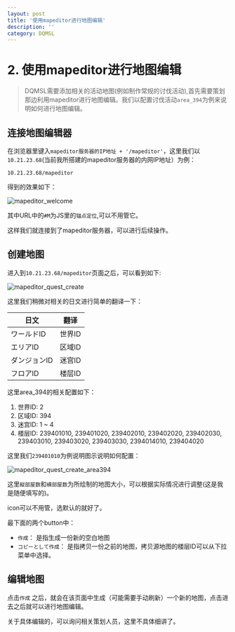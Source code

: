```yaml
---
layout: post
title: '使用mapeditor进行地图编辑'
description: ''
category: DQMSL
---
```




# 2. 使用mapeditor进行地图编辑


> DQMSL需要添加相关的活动地图(例如制作常规的讨伐活动),首先需要策划那边利用mapeditor进行地图编辑。我们以配置讨伐活动`area_394`为例来说明如何进行地图编辑。


## 连接地图编辑器


在浏览器里键入`mapeditor服务器的IP地址 + '/mapeditor'`，这里我们以`10.21.23.68`(当前我所搭建的mapeditor服务器的内网IP地址）为例：

```
10.21.23.68/mapeditor
```

得到的效果如下：

![mapeditor_welcome](http://dsweiblog.oss-cn-shanghai.aliyuncs.com/2015-12/mapeditor_welcome.png)

其中URL中的`#M`为JS里的`锚点定位`,可以不用管它。

这样我们就连接到了mapeditor服务器，可以进行后续操作。



## 创建地图

进入到`10.21.23.68/mapeditor`页面之后，可以看到如下:

![mapeditor_quest_create](http://dsweiblog.oss-cn-shanghai.aliyuncs.com/2015-12/mapeditor_quest_create.png)

 这里我们稍微对相关的日文进行简单的翻译一下：

| 日文      | 翻译   |
| ------- | ---- |
| ワールドID  | 世界ID |
| エリアID   | 区域ID |
| ダンジョンID | 迷宫ID |
| フロアID   | 楼层ID |

这里area_394的相关配置如下：

1. 世界ID: 2
2. 区域ID: 394
3. 迷宫ID: 1 ~ 4
4. 楼层ID: 239401010, 239401020, 239402010, 239402020, 239402030, 239403010, 239403020, 239403030, 2394014010, 239404020

这里我们`239401010`为例说明图示说明如何配置：

![mapeditor_quest_create_area394](http://dsweiblog.oss-cn-shanghai.aliyuncs.com/2015-12/mapeditor_quest_create_area394.png)

这里`縦部屋数`和`横部屋数`为所绘制的地图大小，可以根据实际情况进行调整(这是我是随便填写的)。

icon可以不用管，选默认的就好了。

最下面的两个button中：

* `作成`： 是指生成一份新的空白地图
* `コピーとして作成`： 是指拷贝一份之前的地图，拷贝源地图的楼层ID可以从下拉菜单中选择。


## 编辑地图


点击`作成` 之后，就会在该页面中生成（可能需要手动刷新）一个新的地图，点击进去之后就可以进行地图编辑。

关于具体编辑的，可以询问相关策划人员，这里不具体细讲了。
